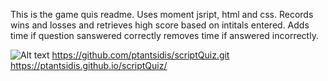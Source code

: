 This is the game quis readme.
Uses moment jsript, html and css.
Records wins and losses and retrieves high score based on intitals entered.
Adds time if question sanswered correctly removes time if answered incorrectly.

![Alt text](//quiz_screen.png?raw=true "quizScreen")
https://github.com/ptantsidis/scriptQuiz.git
https://ptantsidis.github.io/scriptQuiz/

